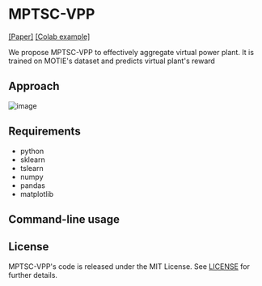 # MPTSC-VPP

[[Paper]](https://www.kci.go.kr/kciportal/ci/sereArticleSearch/ciSereArtiView.kci?sereArticleSearchBean.artiId=ART003075946)
[[Colab example]](https://colab.research.google.com/github/openai/whisper/blob/master/notebooks/)


We propose MPTSC-VPP to effectively aggregate virtual power plant. It is trained on MOTIE's dataset and predicts virtual plant's reward


## Approach

![image](https://github.com/jyh11224/MPTSC-VPP/assets/126738945/2de37bd4-7ae9-4d3d-bf4e-42f579cb2885)



## Requirements
- python
- sklearn
- tslearn
- numpy
- pandas
- matplotlib


## Command-line usage

## License

MPTSC-VPP's code is released under the MIT License. See [LICENSE](https://github.com/jyh11224/MPTSC-VPP/blob/main/LICENSE) for further details.
